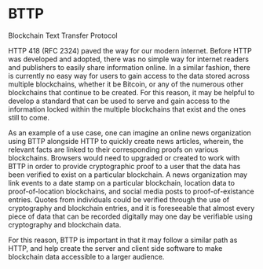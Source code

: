 # BTTP
Blockchain Text Transfer Protocol

HTTP 418 (RFC 2324) paved the way for our modern internet.  Before HTTP was developed and adopted, there was no simple way for internet readers and publishers to easily share information online.  In a similar fashion, there is currently no easy way for users to gain access to the data stored across multiple blockchains, whether it be Bitcoin, or any of the numerous other blockchains that continue to be created.  For this reason, it may be helpful to develop a standard that can be used to serve and gain access to the information locked within the multiple blockchains that exist and the ones still to come.

As an example of a use case, one can imagine an online news organization using BTTP alongside HTTP to quickly create news articles, wherein, the relevant facts are linked to their corresponding proofs on various blockchains.  Browsers would need to upgraded or created to work with BTTP in order to provide cryptographic proof to a user that the data has been verified to exist on a particular blockchain.  A news organization may link events to a date stamp on a particular blockchain, location data to proof-of-location blockchains, and social media posts to proof-of-existance entries.  Quotes from individuals could be verified through the use of cryptography and blockchain entries, and it is foreseeable that almost every piece of data that can be recorded digitally may one day be verifiable using cryptography and blockchain data.

For this reason, BTTP is important in that it may follow a similar path as HTTP, and help create the server and client side software to make blockchain data accessible to a larger audience.
